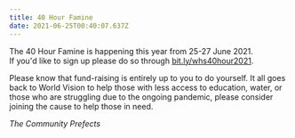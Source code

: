 ```yaml
---
title: 40 Hour Famine
date: 2021-06-25T00:40:07.637Z
---
```

The 40 Hour Famine is happening this year from 25-27 June 2021.  
If you'd like to sign up please do so through [bit.ly/whs40hour2021](https://docs.google.com/forms/d/e/1FAIpQLSel49keR0Uaf-AhxnS6NYX9qpFvQ4HpMxzZ35ZCJYv3qlxR_g/viewform).

Please know that fund-raising is entirely up to you to do yourself. It all goes back to World Vision to help those with less access to education, water, or those who are struggling due to the ongoing pandemic, please consider joining the cause to help those in need.  

*The Community Prefects*